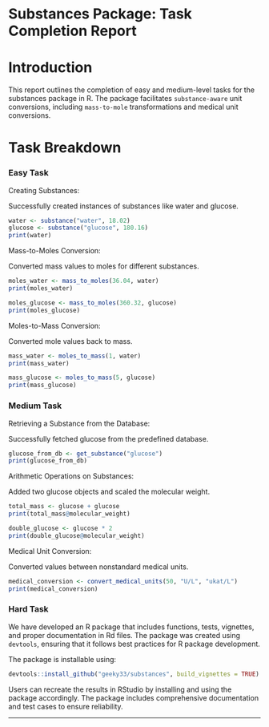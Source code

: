 # Substances Package: Task Completion Report

# Introduction

This report outlines the completion of easy and medium-level tasks for the substances package in R. The package facilitates `substance-aware` unit conversions, including `mass-to-mole` transformations and medical unit conversions.

# Task Breakdown

### Easy Task

Creating Substances:

Successfully created instances of substances like water and glucose.


```r
water <- substance("water", 18.02)
glucose <- substance("glucose", 180.16)
print(water)
```

Mass-to-Moles Conversion:

Converted mass values to moles for different substances.

```r
moles_water <- mass_to_moles(36.04, water)
print(moles_water)

moles_glucose <- mass_to_moles(360.32, glucose)
print(moles_glucose)
```

Moles-to-Mass Conversion:

Converted mole values back to mass.
```r
mass_water <- moles_to_mass(1, water)
print(mass_water)

mass_glucose <- moles_to_mass(5, glucose)
print(mass_glucose)
```
### Medium Task

Retrieving a Substance from the Database:

Successfully fetched glucose from the predefined database.
```r
glucose_from_db <- get_substance("glucose")
print(glucose_from_db)
```

Arithmetic Operations on Substances:

Added two glucose objects and scaled the molecular weight.

```r
total_mass <- glucose + glucose
print(total_mass@molecular_weight)

double_glucose <- glucose * 2
print(double_glucose@molecular_weight)
```


Medical Unit Conversion:

Converted values between nonstandard medical units.
```r
medical_conversion <- convert_medical_units(50, "U/L", "ukat/L")
print(medical_conversion)
```

### Hard Task

We have developed an R package that includes functions, tests, vignettes, and proper documentation in Rd files. The package was created using `devtools`, ensuring that it follows best practices for R package development.

The package is installable using:

```r
devtools::install_github("geeky33/substances", build_vignettes = TRUE)
```

Users can recreate the results in RStudio by installing and using the package accordingly. The package includes comprehensive documentation and test cases to ensure reliability.

---
